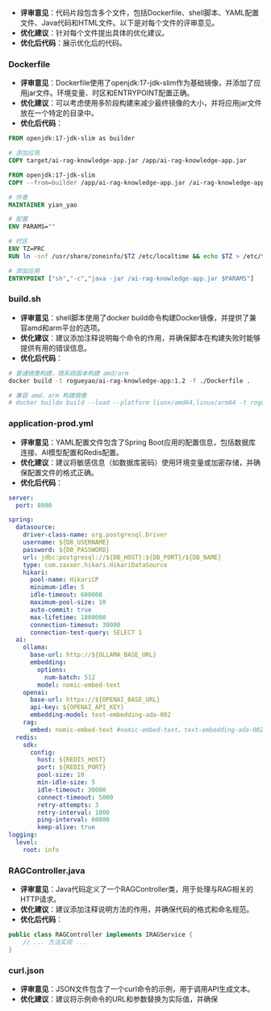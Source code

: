 - **评审意见**：代码片段包含多个文件，包括Dockerfile、shell脚本、YAML配置文件、Java代码和HTML文件。以下是对每个文件的评审意见。
- **优化建议**：针对每个文件提出具体的优化建议。
- **优化后代码**：展示优化后的代码。

### Dockerfile

- **评审意见**：Dockerfile使用了openjdk:17-jdk-slim作为基础镜像，并添加了应用jar文件。环境变量、时区和ENTRYPOINT配置正确。
- **优化建议**：可以考虑使用多阶段构建来减少最终镜像的大小，并将应用jar文件放在一个特定的目录中。
- **优化后代码**：

```Dockerfile
FROM openjdk:17-jdk-slim as builder

# 添加应用
COPY target/ai-rag-knowledge-app.jar /app/ai-rag-knowledge-app.jar

FROM openjdk:17-jdk-slim
COPY --from=builder /app/ai-rag-knowledge-app.jar /ai-rag-knowledge-app.jar

# 作者
MAINTAINER yian_yao

# 配置
ENV PARAMS=""

# 时区
ENV TZ=PRC
RUN ln -snf /usr/share/zoneinfo/$TZ /etc/localtime && echo $TZ > /etc/timezone

# 添加应用
ENTRYPOINT ["sh","-c","java -jar /ai-rag-knowledge-app.jar $PARAMS"]
```

### build.sh

- **评审意见**：shell脚本使用了docker build命令构建Docker镜像，并提供了兼容amd和arm平台的选项。
- **优化建议**：建议添加注释说明每个命令的作用，并确保脚本在构建失败时能够提供有用的错误信息。
- **优化后代码**：

```sh
# 普通镜像构建，随系统版本构建 amd/arm
docker build -t rogueyao/ai-rag-knowledge-app:1.2 -f ./Dockerfile .

# 兼容 amd、arm 构建镜像
# docker buildx build --load --platform liunx/amd64,linux/arm64 -t rogueyao/ai-rag-knowledge-app:1.2 -f ./Dockerfile . --push
```

### application-prod.yml

- **评审意见**：YAML配置文件包含了Spring Boot应用的配置信息，包括数据库连接、AI模型配置和Redis配置。
- **优化建议**：建议将敏感信息（如数据库密码）使用环境变量或加密存储，并确保配置文件的格式正确。
- **优化后代码**：

```yaml
server:
  port: 8090

spring:
  datasource:
    driver-class-name: org.postgresql.Driver
    username: ${DB_USERNAME}
    password: ${DB_PASSWORD}
    url: jdbc:postgresql://${DB_HOST}:${DB_PORT}/${DB_NAME}
    type: com.zaxxer.hikari.HikariDataSource
    hikari:
      pool-name: HikariCP
      minimum-idle: 5
      idle-timeout: 600000
      maximum-pool-size: 10
      auto-commit: true
      max-lifetime: 1800000
      connection-timeout: 30000
      connection-test-query: SELECT 1
  ai:
    ollama:
      base-url: http://${OLLAMA_BASE_URL}
      embedding:
        options:
          num-batch: 512
        model: nomic-embed-text
    openai:
      base-url: https://${OPENAI_BASE_URL}
      api-key: ${OPENAI_API_KEY}
      embedding-model: text-embedding-ada-002
    rag:
      embed: nomic-embed-text #nomic-embed-text、text-embedding-ada-002
  redis:
    sdk:
      config:
        host: ${REDIS_HOST}
        port: ${REDIS_PORT}
        pool-size: 10
        min-idle-size: 5
        idle-timeout: 30000
        connect-timeout: 5000
        retry-attempts: 3
        retry-interval: 1000
        ping-interval: 60000
        keep-alive: true
logging:
  level:
    root: info
```

### RAGController.java

- **评审意见**：Java代码定义了一个RAGController类，用于处理与RAG相关的HTTP请求。
- **优化建议**：建议添加注释说明方法的作用，并确保代码的格式和命名规范。
- **优化后代码**：

```java
public class RAGController implements IRAGService {
    // ... 方法实现 ...
}
```

### curl.json

- **评审意见**：JSON文件包含了一个curl命令的示例，用于调用API生成文本。
- **优化建议**：建议将示例命令的URL和参数替换为实际值，并确保